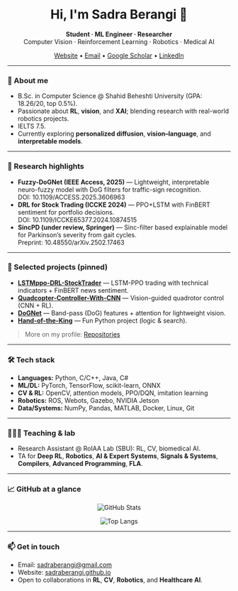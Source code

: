 <!-- Profile README for github.com/sadraberangi -->
<h1 align="center">Hi, I'm Sadra Berangi 👋</h1>
<p align="center">
  <b>Student · ML Engineer · Researcher</b><br>
   Computer Vision · Reinforcement Learning · Robotics · Medical AI
</p>

<p align="center">
  <a href="https://sadraberangi.github.io">Website</a> •
  <a href="mailto:sadraberangi@gmail.com">Email</a> •
  <a href="https://scholar.google.com/citations?user=P3slw18AAAAJ">Google Scholar</a> •
  <a href="https://www.linkedin.com/in/sadraberagi">LinkedIn</a>
</p>

---

### 🚀 About me
- B.Sc. in Computer Science @ Shahid Beheshti University (GPA: 18.26/20, top 0.5%).  
- Passionate about **RL**, **vision**, and **XAI**; blending research with real-world robotics projects.  
- IELTS 7.5.  
- Currently exploring **personalized diffusion**, **vision–language**, and **interpretable models**.

---

### 🧪 Research highlights
- **Fuzzy-DoGNet (IEEE Access, 2025)** — Lightweight, interpretable neuro-fuzzy model with DoG filters for traffic-sign recognition.  
  DOI: 10.1109/ACCESS.2025.3606963
- **DRL for Stock Trading (ICCKE 2024)** — PPO+LSTM with FinBERT sentiment for portfolio decisions.  
  DOI: 10.1109/ICCKE65377.2024.10874515
- **SincPD (under review, Springer)** — Sinc-filter based explainable model for Parkinson’s severity from gait cycles.  
  Preprint: 10.48550/arXiv.2502.17463

---

### 🧩 Selected projects (pinned)
- <a href="https://github.com/sadraberangi/LSTMppo-DRL-StockTrader"><b>LSTMppo-DRL-StockTrader</b></a> — LSTM-PPO trading with technical indicators + FinBERT news sentiment.  
- <a href="https://github.com/sadraberangi/Quadcopter-Controller-With-CNN"><b>Quadcopter-Controller-With-CNN</b></a> — Vision-guided quadrotor control (CNN + RL).  
- <a href="https://github.com/sadraberangi/DoGNet"><b>DoGNet</b></a> — Band-pass (DoG) features + attention for lightweight vision.  
- <a href="https://github.com/sadraberangi/Hand-of-the-King"><b>Hand-of-the-King</b></a> — Fun Python project (logic & search).

> More on my profile: <a href="https://github.com/sadraberangi?tab=repositories">Repositories</a>

---

### 🛠️ Tech stack
- **Languages:** Python, C/C++, Java, C#  
- **ML/DL:** PyTorch, TensorFlow, scikit-learn, ONNX  
- **CV & RL:** OpenCV, attention models, PPO/DQN, imitation learning  
- **Robotics:** ROS, Webots, Gazebo, NVIDIA Jetson  
- **Data/Systems:** NumPy, Pandas, MATLAB, Docker, Linux, Git

---

### 👨🏻‍🏫 Teaching & lab
- Research Assistant @ RoIAA Lab (SBU): RL, CV, biomedical AI.  
- TA for **Deep RL**, **Robotics**, **AI & Expert Systems**, **Signals & Systems**, **Compilers**, **Advanced Programming**, **FLA**.

---

### 📈 GitHub at a glance
<p align="center">
  <img alt="GitHub Stats" src="https://github-readme-stats.vercel.app/api?username=sadraberangi&show_icons=true&hide_rank=false" />
</p>
<p align="center">
  <img alt="Top Langs" src="https://github-readme-stats.vercel.app/api/top-langs/?username=sadraberangi&layout=compact" />
</p>

---

### 📫 Get in touch
- Email: <a href="mailto:sadraberangi@gmail.com">sadraberangi@gmail.com</a>  
- Website: <a href="https://sadraberangi.github.io">sadraberangi.github.io</a>  
- Open to collaborations in **RL**, **CV**, **Robotics**, and **Healthcare AI**.

<!-- Badges / extras (optional) -->
<!--
<p align="center">
  <img src="https://komarev.com/ghpvc/?username=sadraberangi&style=flat" alt="Profile views"/>
</p>
-->

